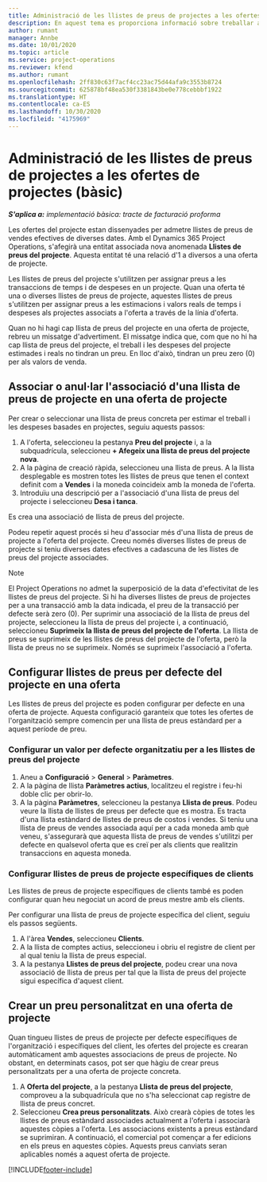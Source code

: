 ```yaml
---
title: Administració de les llistes de preus de projectes a les ofertes de projectes (bàsic)
description: En aquest tema es proporciona informació sobre treballar amb llistes de preus del projecte en ofertes. (Sales)
author: rumant
manager: Annbe
ms.date: 10/01/2020
ms.topic: article
ms.service: project-operations
ms.reviewer: kfend
ms.author: rumant
ms.openlocfilehash: 2ff830c63f7acf4cc23ac75d44afa9c3553b8724
ms.sourcegitcommit: 625878bf48ea530f3381843be0e778cebbbf1922
ms.translationtype: HT
ms.contentlocale: ca-ES
ms.lasthandoff: 10/30/2020
ms.locfileid: "4175969"
---
```

# <a name="manage-project-price-lists-on-project-quotes---lite"></a>Administració de les llistes de preus de projectes a les ofertes de projectes (bàsic)

_**S'aplica a:** implementació bàsica: tracte de facturació proforma_

Les ofertes del projecte estan dissenyades per admetre llistes de preus de vendes efectives de diverses dates. Amb el Dynamics 365 Project Operations, s'afegirà una entitat associada nova anomenada **Llistes de preus del projecte**. Aquesta entitat té una relació d'1 a diversos a una oferta de projecte.

Les llistes de preus del projecte s'utilitzen per assignar preus a les transaccions de temps i de despeses en un projecte. Quan una oferta té una o diverses llistes de preus de projecte, aquestes llistes de preus s'utilitzen per assignar preus a les estimacions i valors reals de temps i despeses als projectes associats a l'oferta a través de la línia d'oferta.

Quan no hi hagi cap llista de preus del projecte en una oferta de projecte, rebreu un missatge d'advertiment. El missatge indica que, com que no hi ha cap llista de preus del projecte, el treball i les despeses del projecte estimades i reals no tindran un preu. En lloc d'això, tindran un preu zero (0) per als valors de venda.

## <a name="associate-or-disassociate-a-project-price-list-on-a-project-quote"></a>Associar o anul·lar l'associació d'una llista de preus de projecte en una oferta de projecte

Per crear o seleccionar una llista de preus concreta per estimar el treball i les despeses basades en projectes, seguiu aquests passos:

1. A l'oferta, seleccioneu la pestanya **Preu del projecte** i, a la subquadrícula, seleccioneu **+ Afegeix una llista de preus del projecte nova**.
2. A la pàgina de creació ràpida, seleccioneu una llista de preus. A la llista desplegable es mostren totes les llistes de preus que tenen el context definit com a **Vendes** i la moneda coincideix amb la moneda de l'oferta.
4. Introduïu una descripció per a l'associació d'una llista de preus del projecte i seleccioneu **Desa i tanca**.

Es crea una associació de llista de preus del projecte.

Podeu repetir aquest procés si heu d'associar més d'una llista de preus de projecte a l'oferta del projecte. Creeu només diverses llistes de preus de projecte si teniu diverses dates efectives a cadascuna de les llistes de preus del projecte associades.

> [!NOTE]
> El Project Operations no admet la superposició de la data d'efectivitat de les llistes de preus del projecte. Si hi ha diverses llistes de preus de projectes per a una transacció amb la data indicada, el preu de la transacció per defecte serà zero (0).
Per suprimir una associació de la llista de preus del projecte, seleccioneu la llista de preus del projecte i, a continuació, seleccioneu **Suprimeix la llista de preus del projecte de l'oferta**. La llista de preus se suprimeix de les llistes de preus del projecte de l'oferta, però la llista de preus no se suprimeix. Només se suprimeix l'associació a l'oferta.

## <a name="set-up-default-project-price-lists-on-a-quote"></a>Configurar llistes de preus per defecte del projecte en una oferta

Les llistes de preus del projecte es poden configurar per defecte en una oferta de projecte. Aquesta configuració garanteix que totes les ofertes de l'organització sempre comencin per una llista de preus estàndard per a aquest període de preu.

### <a name="set-up-organizational-default-for-project-price-lists"></a>Configurar un valor per defecte organitzatiu per a les llistes de preus del projecte

1. Aneu a **Configuració** > **General** > **Paràmetres**.
2. A la pàgina de llista **Paràmetres actius**, localitzeu el registre i feu-hi doble clic per obrir-lo. 
3. A la pàgina **Paràmetres**, seleccioneu la pestanya **Llista de preus**. Podeu veure la llista de llistes de preus per defecte que es mostra. Es tracta d'una llista estàndard de llistes de preus de costos i vendes. Si teniu una llista de preus de vendes associada aquí per a cada moneda amb què veneu, s'assegurarà que aquesta llista de preus de vendes s'utilitzi per defecte en qualsevol oferta que es creï per als clients que realitzin transaccions en aquesta moneda.

### <a name="set-up-customer-specific-project-price-lists"></a>Configurar llistes de preus de projecte específiques de clients

Les llistes de preus de projecte específiques de clients també es poden configurar quan heu negociat un acord de preus mestre amb els clients.

Per configurar una llista de preus de projecte específica del client, seguiu els passos següents.

1. A l'àrea **Vendes**, seleccioneu **Clients**.
2. A la llista de comptes actius, seleccioneu i obriu el registre de client per al qual teniu la llista de preus especial.
3. A la pestanya **Llistes de preus del projecte**, podeu crear una nova associació de llista de preus per tal que la llista de preus del projecte sigui específica d'aquest client.

## <a name="create-custom-pricing-on-a-project-quote"></a>Crear un preu personalitzat en una oferta de projecte

Quan tingueu llistes de preus de projecte per defecte específiques de l'organització i específiques del client, les ofertes del projecte es crearan automàticament amb aquestes associacions de preus de projecte. No obstant, en determinats casos, pot ser que hàgiu de crear preus personalitzats per a una oferta de projecte concreta. 

1. A **Oferta del projecte**, a la pestanya **Llista de preus del projecte**, comproveu a la subquadrícula que no s'ha seleccionat cap registre de llista de preus concret.
2. Seleccioneu **Crea preus personalitzats**. Això crearà còpies de totes les llistes de preus estàndard associades actualment a l'oferta i associarà aquestes còpies a l'oferta. Les associacions existents a preus estàndard se suprimiran. A continuació, el comercial pot començar a fer edicions en els preus en aquestes còpies. Aquests preus canviats seran aplicables només a aquest oferta de projecte.


[!INCLUDE[footer-include](../../includes/footer-banner.md)]